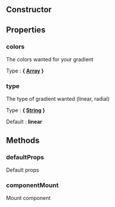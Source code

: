 ## Constructor





## Properties


### colors

The colors wanted for your gradient

Type : **{ [Array](https://developer.mozilla.org/fr/docs/Web/JavaScript/Reference/Objets_globaux/Array) }**


### type

The type of gradient wanted (linear, radial)

Type : **{ [String](https://developer.mozilla.org/fr/docs/Web/JavaScript/Reference/Objets_globaux/String) }**

Default : **linear**


## Methods


### defaultProps

Default props


### componentMount

Mount component